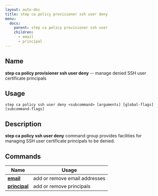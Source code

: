 ```yaml
---
layout: auto-doc
title: step ca policy provisioner ssh user deny
menu:
  docs:
    parent: step ca policy provisioner ssh user
    children:
      - email
      - principal
---
```


## Name
**step ca policy provisioner ssh user deny** -- manage denied SSH user certificate principals

## Usage

```raw
step ca policy ssh user deny <subcommand> [arguments] [global-flags] [subcommand-flags]
```

## Description

**step ca policy ssh user deny** command group provides facilities for managing SSH user certificate principals to be denied.

## Commands


| Name | Usage |
|---|---|
| **[email](email/)** | add or remove email addresses |
| **[principal](principal/)** | add or remove principals |

